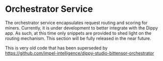 # Orchestrator Service

The orchestrator service encapsulates request routing and scoring for miners. 
Currently, it is under development to better integrate with the Dippy app. As such, at this time only snippets are provided to shed light on the routing mechanism. This section will be fully released in the near future.

This is very old code that has been superseded by https://github.com/impel-intelligence/dippy-studio-bittensor-orchestrator
